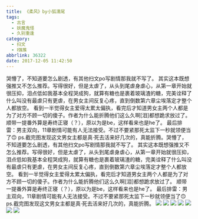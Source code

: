 ```yaml
---
title: 《柔风》by小狐濡尾
tags:
  - 古言
  - 妖魔鬼怪
  - 久别重逢
category:
  - 扫文
  - Ⅰ强推
abbrlink: 36322
date: 2017-12-05 11:42:50
---
```

<meta name="referrer" content="no-referrer" />

> 
<!-- more -->

哭懵了，不知道要怎么剧透，有其他扫文po写剧情那我就不写了。
其实这本既想强推又不怎么推荐。写得很好，但是太虐了，从头到尾虐身虐心，从第一章开始就很压抑，泪点低如我基本全程哭成狗，就算有糖也是裹着玻璃渣的糖，完美诠释了什么叫没有最虐只有更虐，在男女主间反复心疼，直到倒数第六章尘埃落定才整个人都放空。
看到一半觉得女主爱得太累太偏执，看完后才知道男女主两个人都是为了对方不顾一切的傻子。作者为什么能折腾他们这么久啊[泪]都想跪求放过了。
顺带一提番外算是寿终正寝（？），原以为是be，这样看来也是he了。
最后排雷：男主双向，11章剧情可能有人无法接受。不过不要紧那死太监下一秒就领便当了🙃
ps.截完图发现这文男女主都是真·死去活来好几次的，真能折腾。哭懵了，不知道要怎么剧透，有其他扫文po写剧情那我就不写了。
其实这本既想强推又不怎么推荐。写得很好，但是太虐了，从头到尾虐身虐心，从第一章开始就很压抑，泪点低如我基本全程哭成狗，就算有糖也是裹着玻璃渣的糖，完美诠释了什么叫没有最虐只有更虐，在男女主间反复心疼，直到倒数第六章尘埃落定才整个人都放空。
看到一半觉得女主爱得太累太偏执，看完后才知道男女主两个人都是为了对方不顾一切的傻子。作者为什么能折腾他们这么久啊[泪]都想跪求放过了。
顺带一提番外算是寿终正寝（？），原以为是be，这样看来也是he了。
最后排雷：男主双向，11章剧情可能有人无法接受。不过不要紧那死太监下一秒就领便当了🙃
ps.截完图发现这文男女主都是真·死去活来好几次的，真能折腾。
![](https://wx3.sinaimg.cn/mw690/0069kFhhgy1fm5lvwo3xhj30yi1pcqv5.jpg)
![](https://wx1.sinaimg.cn/mw690/0069kFhhgy1fm5lvyppkdj30yi1pcqv5.jpg)
![](https://wx2.sinaimg.cn/mw690/0069kFhhgy1fm5lw11ykjj30yi1pcqv5.jpg)
![](https://wx3.sinaimg.cn/mw690/0069kFhhgy1fm5lw2njpgj30yi1pctx0.jpg)
![](https://wx4.sinaimg.cn/mw690/0069kFhhgy1fm5lw4axzaj30yi1pc1fl.jpg)
![](https://wx4.sinaimg.cn/mw690/0069kFhhgy1fm5lw5zua2j30yi1pcnkm.jpg)
![](https://wx3.sinaimg.cn/mw690/0069kFhhgy1fm5lvu5v0uj30yi1pc7n5.jpg)